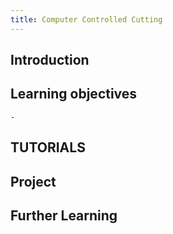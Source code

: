```yaml
---
title: Computer Controlled Cutting
---
```


## Introduction

## Learning objectives
    - 

## TUTORIALS
  

## Project

## Further Learning